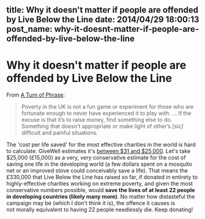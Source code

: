 title: Why it doesn't matter if people are offended by Live Below the Line
date: 2014/04/29 18:00:13
post_name: why-it-doesnt-matter-if-people-are-offended-by-live-below-the-line
---
# Why it doesn't matter if people are offended by Live Below the Line

From [A Turn of Phrase](http://aturnofphrase.tumblr.com/post/84206186644/why-i-wont-support-live-below-the-line): 

> Poverty in the UK is not a fun game or experiment for those who are fortunate enough to never have experienced it to play with. ... If the excuse is that it’s to raise money, find something else to do. Something that doesn't appropriate or make light of other’s _[sic]_ difficult and painful situations.

The 'cost per life saved' for the most effective charities in the world is hard to calculate. GiveWell estimates it's [between $31 and $25,000](http://blog.givewell.org/2012/12/19/cost-effectiveness-of-nets-vs-deworming-vs-cash-transfers/). Let's take $25,000 (£15,000) as a very, _very_ conservative estimate for the cost of saving one life in the developing world (a few dollars spent on a mosquito net or an improved stove could conceivably save a life). That means the £330,000 that Live Below the Line has raised so far, if donated in entirety to highly-effective charities working on extreme poverty, and given the most conservative numbers possible, would **save the lives of at least 22 people in developing countries (likely many more)**. No matter how distasteful the campaign may be (which I don't think it is), the offence it causes is not morally equivalent to having 22 people needlessly die. Keep donating!
